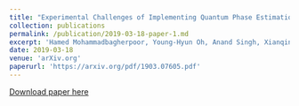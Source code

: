```yaml
---
title: "Experimental Challenges of Implementing Quantum Phase Estimation Algorithms on IBM Quantum Computer"
collection: publications
permalink: /publication/2019-03-18-paper-1.md
excerpt: 'Hamed Mohammadbagherpoor, Young-Hyun Oh, Anand Singh, Xianqing Yu, Andy J. Rindos'
date: 2019-03-18
venue: 'arXiv.org'
paperurl: 'https://arxiv.org/pdf/1903.07605.pdf'
---
```

 
[Download paper here](http://academicpages.github.io/files/paper1.pdf)
